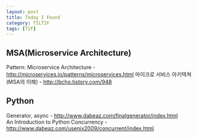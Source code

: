 ```yaml
---
layout: post
title: Today I Found
category: TILTIF
tags: [TIF]
---
```

## MSA(Microservice Architecture)
Pattern: Microservice Architecture - http://microservices.io/patterns/microservices.html
마이크로 서비스 아키텍쳐 (MSA의 이해) - http://bcho.tistory.com/948


## Python
Generator, async - http://www.dabeaz.com/finalgenerator/index.html<br/>
An Introduction to Python Concurrency - http://www.dabeaz.com/usenix2009/concurrent/index.html<br/>